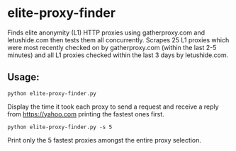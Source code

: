 elite-proxy-finder
==================

Finds elite anonymity (L1) HTTP proxies using gatherproxy.com and letushide.com then tests them all concurrently. Scrapes 25 L1 proxies which were most recently checked on by gatherproxy.com (within the last 2-5 minutes) and all L1 proxies checked within the last 3 days by letushide.com.


Usage:
------
```shell
python elite-proxy-finder.py
```
Display the time it took each proxy to send a request and receive a reply from https://yahoo.com printing the fastest ones first.

```shell
python elite-proxy-finder.py -s 5
```
Print only the 5 fastest proxies amongst the entire proxy selection.
